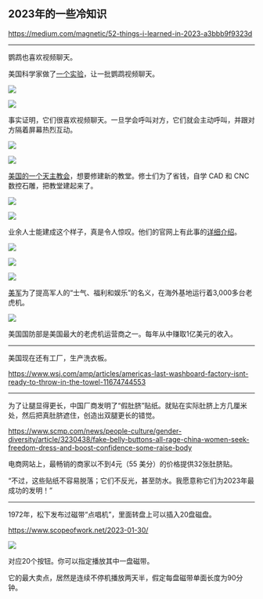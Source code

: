 ## 2023年的一些冷知识

https://medium.com/magnetic/52-things-i-learned-in-2023-a3bbb9f9323d

---

鹦鹉也喜欢视频聊天。

美国科学家做了[一个实验](https://news.northeastern.edu/2023/04/21/parrots-talking-video-calls/)，让一批鹦鹉视频聊天。

![](https://cdn.beekka.com/blogimg/asset/202312/bg2023120407.webp)

![](https://cdn.beekka.com/blogimg/asset/202312/bg2023120405.webp)

事实证明，它们很喜欢视频聊天。一旦学会呼叫对方，它们就会主动呼叫，并跟对方隔着屏幕热烈互动。

![](https://cdn.beekka.com/blogimg/asset/202312/bg2023120408.webp)

![](https://cdn.beekka.com/blogimg/asset/202312/bg2023120406.webp)

[美国的一个天主教会](https://hackaday.com/2023/01/13/a-medieval-gothic-monastery-built-using-cad-cam/)，想要修建新的教堂。修士们为了省钱，自学 CAD 和 CNC 数控石雕，把教堂建起来了。

![](https://cdn.beekka.com/blogimg/asset/202312/bg2023120409.webp)

![](https://cdn.beekka.com/blogimg/asset/202312/bg2023120410.webp)

业余人士能建成这个样子，真是令人惊叹。他们的官网上有此事的[详细介绍](https://carmelitegothic.com/cnc-stone-carving/)。

![](https://cdn.beekka.com/blogimg/asset/202312/bg2023120412.webp)

![](https://cdn.beekka.com/blogimg/asset/202312/bg2023120413.webp)

![](https://cdn.beekka.com/blogimg/asset/202312/bg2023120411.webp)

[美军](https://www.npr.org/2022/07/31/1110882487/dod-slot-machines-overseas-bases)为了提高军人的“士气、福利和娱乐”的名义，在海外基地运行着3,000多台老虎机。

![](https://cdn.beekka.com/blogimg/asset/202312/bg2023120414.webp)

美国国防部是美国最大的老虎机运营商之一。每年从中赚取1亿美元的收入。

---

美国现在还有工厂，生产洗衣板。

https://www.wsj.com/amp/articles/americas-last-washboard-factory-isnt-ready-to-throw-in-the-towel-11674744553

---

为了让腿显得更长，中国厂商发明了“假肚脐”贴纸。就贴在实际肚脐上方几厘米处，然后把真肚脐遮住，创造出双腿更长的错觉。

https://www.scmp.com/news/people-culture/gender-diversity/article/3230438/fake-belly-buttons-all-rage-china-women-seek-freedom-dress-and-boost-confidence-some-raise-body

电商网站上，最畅销的商家以不到4元（55 美分）的价格提供32张肚脐贴。

“不过，这些贴纸不容易脱落；它们不反光，甚至防水。我愿意称它们为2023年最成功的发明！”

---

1972年，松下发布过磁带“点唱机”，里面转盘上可以插入20盘磁盘。

https://www.scopeofwork.net/2023-01-30/

![](https://www.scopeofwork.net/content/images/size/w1000/2023/01/Panasonic-home-jukebox_prepared.jpg)

对应20个按钮。你可以指定播放其中一盘磁带。

它的最大卖点，居然是连续不停机播放两天半，假定每盘磁带单面长度为90分钟。

